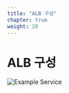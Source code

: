 ```yaml
---
title: "ALB 구성"
chapter: true
weight: 20
---
```


# ALB 구성


![Example Service](/images/tic-tac-toe/diagram-make-albs.png)